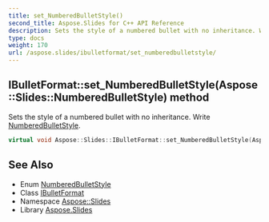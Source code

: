 ```yaml
---
title: set_NumberedBulletStyle()
second_title: Aspose.Slides for C++ API Reference
description: Sets the style of a numbered bullet with no inheritance. Write NumberedBulletStyle.
type: docs
weight: 170
url: /aspose.slides/ibulletformat/set_numberedbulletstyle/
---
```

## IBulletFormat::set_NumberedBulletStyle(Aspose::Slides::NumberedBulletStyle) method


Sets the style of a numbered bullet with no inheritance. Write [NumberedBulletStyle](../../numberedbulletstyle/).

```cpp
virtual void Aspose::Slides::IBulletFormat::set_NumberedBulletStyle(Aspose::Slides::NumberedBulletStyle value)=0
```

## See Also

* Enum [NumberedBulletStyle](../../numberedbulletstyle/)
* Class [IBulletFormat](../)
* Namespace [Aspose::Slides](../../)
* Library [Aspose.Slides](../../../)